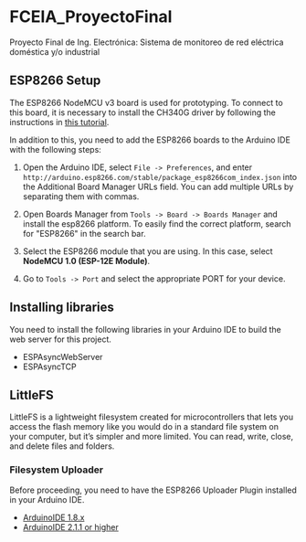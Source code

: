 # FCEIA_ProyectoFinal
Proyecto Final de Ing. Electrónica: Sistema de monitoreo de red eléctrica doméstica y/o industrial

## ESP8266 Setup
The ESP8266 NodeMCU v3 board is used for prototyping. To connect to this board, it is necessary to install the CH340G driver by following the instructions in  [this tutorial](https://www.instructables.com/Instalar-driver-para-CH340G/).

In addition to this, you need to add the ESP8266 boards to the Arduino IDE with the following steps:

1. Open the Arduino IDE, select `File -> Preferences`, and enter `http://arduino.esp8266.com/stable/package_esp8266com_index.json` into the Additional Board Manager URLs field. You can add multiple URLs by separating them with commas.

2. Open Boards Manager from `Tools -> Board -> Boards Manager` and install the esp8266 platform. To easily find the correct platform, search for "ESP8266" in the search bar.

3. Select the ESP8266 module that you are using. In this case, select **NodeMCU 1.0 (ESP-12E Module)**.

4. Go to `Tools -> Port` and select the appropriate PORT for your device.

## Installing libraries
You need to install the following libraries in your Arduino IDE to build the web server for this project.

- ESPAsyncWebServer
- ESPAsyncTCP

## LittleFS
LittleFS is a lightweight filesystem created for microcontrollers that lets you access the flash memory like you would do in a standard file system on your computer, but it’s simpler and more limited. You can read, write, close, and delete files and folders. 

### Filesystem Uploader
Before proceeding, you need to have the ESP8266 Uploader Plugin installed in your Arduino IDE. 

- [ArduinoIDE 1.8.x](https://randomnerdtutorials.com/install-esp8266-nodemcu-littlefs-arduino/)
- [ArduinoIDE 2.1.1 or higher](https://randomnerdtutorials.com/arduino-ide-2-install-esp8266-littlefs/)